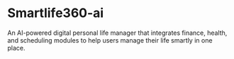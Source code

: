 # Smartlife360-ai
An AI-powered digital personal life manager that integrates finance, health, and scheduling modules to help users manage their life smartly in one place.
